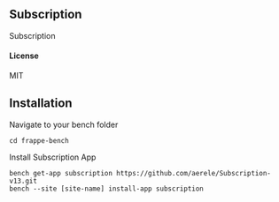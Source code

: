 ## Subscription

Subscription

#### License

MIT

## Installation
Navigate to your bench folder
```
cd frappe-bench
```
Install Subscription App
```
bench get-app subscription https://github.com/aerele/Subscription-v13.git
bench --site [site-name] install-app subscription
```
